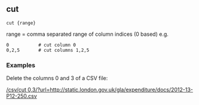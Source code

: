 ## cut

    cut {range}

range = comma separated range of column indices (0 based) e.g.

    0           # cut column 0
    0,2,5       # cut columns 1,2,5

### Examples

Delete the columns 0 and 3 of a CSV file:

<a href="/csv/cut%200,3/?url=http://static.london.gov.uk/gla/expenditure/docs/2012-13-P12-250.csv&">/csv/cut 0,3/?url=http://static.london.gov.uk/gla/expenditure/docs/2012-13-P12-250.csv</a>

